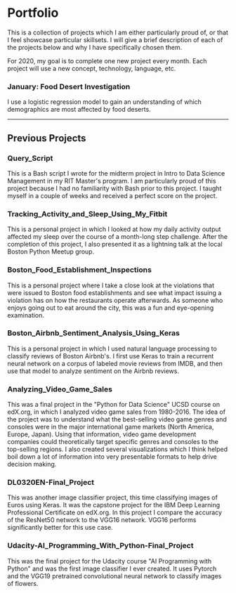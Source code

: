 # Portfolio

This is a collection of projects which I am either particularly proud of, or that I feel showcase particular skillsets. I will give a brief description of each of the projects below and why I have specifically chosen them.

For 2020, my goal is to complete one new project every month. Each project will use a new concept, technology, language, etc.

### January: Food Desert Investigation
I use a logistic regression model to gain an understanding of which demographics are most affected by food deserts.

---
## Previous Projects

### Query_Script
This is a Bash script I wrote for the midterm project in Intro to Data Science Management in my RIT Master's program. I am particularly proud of this project because I had no familiarity with Bash prior to this project. I taught myself in a couple of weeks and received a perfect score on the project.

### Tracking_Activity_and_Sleep_Using_My_Fitbit
This is a personal project in which I looked at how my daily activity output affected my sleep over the course of a month-long step challenge. After the completion of this project, I also presented it as a lightning talk at the local Boston Python Meetup group.

### Boston_Food_Establishment_Inspections
This is a personal project where I take a close look at the violations that were issued to Boston food establishments and see what impact issuing a violation has on how the restaurants operate afterwards. As someone who enjoys going out to eat around the city, this was a fun and eye-opening examination.

### Boston_Airbnb_Sentiment_Analysis_Using_Keras
This is a personal project in which I used natural language processing to classify reviews of Boston Airbnb's. I first use Keras to train a recurrent neural network on a corpus of labeled movie reviews from IMDB, and then use that model to analyze sentiment on the Airbnb reviews. 

### Analyzing_Video_Game_Sales
This was a final project in the "Python for Data Science" UCSD course on edX.org, in which I analyzed video game sales from 1980-2016. The idea of the project was to understand what the best-selling video game genres and consoles were in the major international game markets (North America, Europe, Japan). Using that information, video game development companies could theoretically target specific genres and consoles to the top-selling regions. I also created several visualizations which I think helped boil down a lot of information into very presentable formats to help drive decision making.

### DL0320EN-Final_Project
This was another image classifier project, this time classifying images of Euros using Keras. It was the capstone project for the IBM Deep Learning Professional Certificate on edX.org. In this project I compare the accuracy of the ResNet50 network to the VGG16 network. VGG16 performs significantly better for this use case.

### Udacity-AI_Programming_With_Python-Final_Project
This was the final project for the Udacity course "AI Programming with Python" and was the first image classifier I ever created. It uses Pytorch and the VGG19 pretrained convolutional neural network to classify images of flowers.

